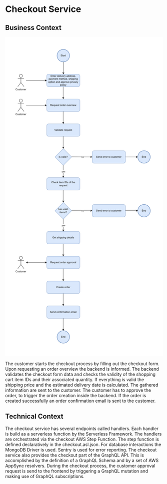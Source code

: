 # Checkout Service

## Business Context

<p style="text-align: center;"><img src="../../diagrams/checkout.png"></p>

The customer starts the checkout process by filling out the checkout form.
Upon requesting an order overview the backend is informed. The backend validates
the checkout form data and checks the validity of the shopping cart
item IDs and their associated quantity. If everything is valid the shipping
price and the estimated delivery date is calculated. The gathered information
are sent to the customer. The customer has to approve the order, to trigger
the order creation inside the backend. If the order is created successfully
an order confirmation email is sent to the customer.

## Technical Context

The checkout service has several endpoints called handlers.
Each handler is build as a serverless function by the Serverless Framework.
The handlers are orchestrated via the checkout AWS Step Function.
The step function is defined declaratively in the checkout.asl.json.
For database interactions the MongoDB Driver is used.
Sentry is used for error reporting.
The checkout service also provides the checkout part of the GraphQL API.
This is accomplished by the definition of a GraphQL Schema and by
a set of AWS AppSync resolvers. During the checkout process,
the customer approval request is send to the frontend by triggering a GraphQL
mutation and making use of GraphQL subscriptions.
